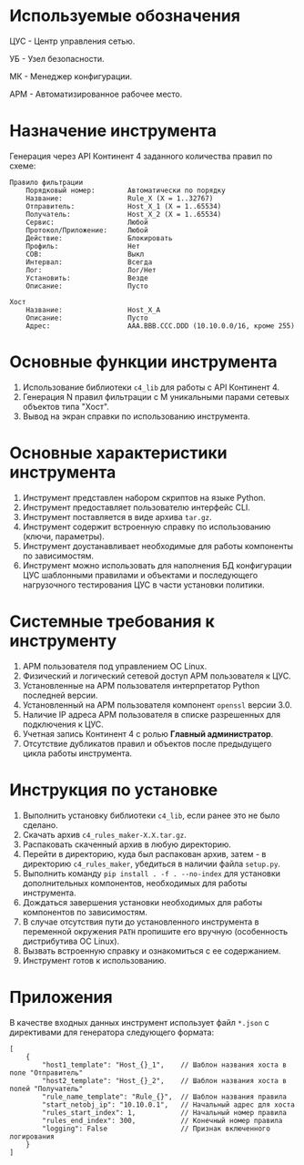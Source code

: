 # Используемые обозначения

ЦУС - Центр управления сетью.

УБ - Узел безопасности.

МК - Менеджер конфигурации.

АРМ - Автоматизированное рабочее место.

# Назначение инструмента

Генерация через API Континент 4 заданного количества правил по схеме:

```
Правило фильтрации
    Порядковый номер:        Автоматически по порядку
    Название:                Rule_X (X = 1..32767)
    Отправитель:             Host_X_1 (X = 1..65534)
    Получатель:              Host_X_2 (X = 1..65534)
    Сервис:                  Любой
    Протокол/Приложение:     Любой
    Действие:                Блокировать
    Профиль:                 Нет
    СОВ:                     Выкл
    Интервал:                Всегда
    Лог:                     Лог/Нет
    Установить:              Везде
    Описание:                Пусто

Хост
    Название:                Host_X_A
    Описание:                Пусто
    Адрес:                   AAA.BBB.CCC.DDD (10.10.0.0/16, кроме 255)
```

# Основные функции инструмента

1. Использование библиотеки `c4_lib` для работы с API Континент 4.
2. Генерация N правил фильтрации с M уникальными парами сетевых объектов типа "Хост".
3. Вывод на экран справки по использованию инструмента.

# Основные характеристики инструмента

1. Инструмент представлен набором скриптов на языке Python.
2. Инструмент предоставляет пользователю интерфейс CLI.
3. Инструмент поставляется в виде архива `tar.gz`.
4. Инструмент содержит встроенную справку по использованию (ключи, параметры).
5. Инструмент доустанавливает необходимые для работы компоненты по зависимостям.
6. Инструмент можно использовать для наполнения БД конфигурации ЦУС шаблонными правилами и объектами и последующего нагрузочного тестирования ЦУС в части установки политики.

# Системные требования к инструменту

1. АРМ пользователя под управлением ОС Linux.
2. Физический и логический сетевой доступ АРМ пользователя к ЦУС.
3. Установленные на АРМ пользователя интерпретатор Python последней версии.
4. Установленный на АРМ пользователя компонент `openssl` версии 3.0.
5. Наличие IP адреса АРМ пользователя в списке разрешенных для подключения к ЦУС.
6. Учетная запись Континент 4 с ролью **Главный администратор**.
7. Отсутствие дубликатов правил и объектов после предыдущего цикла работы инструмента.

# Инструкция по установке

1. Выполнить установку библиотеки `c4_lib`, если ранее это не было сделано.
2. Скачать архив `c4_rules_maker-X.X.tar.gz`.
3. Распаковать скаченный архив в любую директорию.
4. Перейти в директорию, куда был распакован архив, затем - в директорию `c4_rules_maker`, убедиться в наличии файла `setup.py`.
5. Выполнить команду `pip install . -f . --no-index` для установки дополнительных компонентов, необходимых для работы инструмента.
6. Дождаться завершения установки необходимых для работы компонентов по зависимостям.
7. В случае отсутствия пути до установленного инструмента в переменной окружения `PATH` пропишите его вручную (особенность дистрибутива ОС Linux).
8. Вызвать встроенную справку и ознакомиться с ее содержанием.
9. Инструмент готов к использованию.

# Приложения

В качестве входных данных инструмент использует файл `*.json` с директивами для генератора следующего формата:

```
[
    {
        "host1_template": "Host_{}_1",    // Шаблон названия хоста в поле "Отправитель"
        "host2_template": "Host_{}_2",    // Шаблон названия хоста в полей "Получатель"
        "rule_name_template": "Rule_{}",  // Шаблон названия правила
        "start_netobj_ip": "10.10.0.1",   // Начальный адрес для хоста
        "rules_start_index": 1,           // Начальный номер правила
        "rules_end_index": 300,           // Конечный номер правила
        "logging": False                  // Признак включенного логирования
    }
]
```
